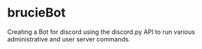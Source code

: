 # brucieBot
Creating a Bot for discord using the discord.py API  to run various administrative and user server commands.
